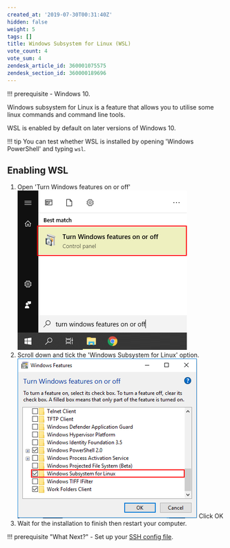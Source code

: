 ```yaml
---
created_at: '2019-07-30T00:31:40Z'
hidden: false
weight: 5
tags: []
title: Windows Subsystem for Linux (WSL)
vote_count: 4
vote_sum: 4
zendesk_article_id: 360001075575
zendesk_section_id: 360000189696
---
```


!!! prerequisite
     -   Windows 10.

Windows subsystem for Linux is a feature that allows you to utilise some
linux commands and command line tools.

WSL is enabled by default on later versions of Windows 10.

!!! tip
     You can test whether WSL is installed by opening 'Windows PowerShell'
     and typing `wsl`.

## Enabling WSL

1. Open 'Turn Windows features on or off'  
    ![WSL1.png](../../assets/images/Windows_Subsystem_for_Linux_WSL.png)
2. Scroll down and tick the 'Windows Subsystem for Linux' option.  
    ![WSL2.png](../../assets/images/Windows_Subsystem_for_Linux_WSL_0.png)
    Click OK
3. Wait for the installation to finish then restart your computer.

!!! prerequisite "What Next?"
     -   Set up your [SSH config file](../../Scientific_Computing/Terminal_Setup/Standard_Terminal_Setup.md).
